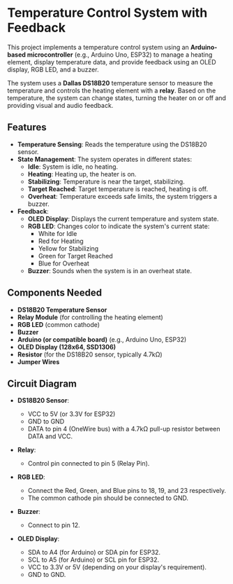 # Temperature Control System with Feedback

This project implements a temperature control system using an **Arduino-based microcontroller** (e.g., Arduino Uno, ESP32) to manage a heating element, display temperature data, and provide feedback using an OLED display, RGB LED, and a buzzer.

The system uses a **Dallas DS18B20** temperature sensor to measure the temperature and controls the heating element with a **relay**. Based on the temperature, the system can change states, turning the heater on or off and providing visual and audio feedback.

## Features

- **Temperature Sensing**: Reads the temperature using the DS18B20 sensor.
- **State Management**: The system operates in different states:
  - **Idle**: System is idle, no heating.
  - **Heating**: Heating up, the heater is on.
  - **Stabilizing**: Temperature is near the target, stabilizing.
  - **Target Reached**: Target temperature is reached, heating is off.
  - **Overheat**: Temperature exceeds safe limits, the system triggers a buzzer.
- **Feedback**:
  - **OLED Display**: Displays the current temperature and system state.
  - **RGB LED**: Changes color to indicate the system's current state:
    - White for Idle
    - Red for Heating
    - Yellow for Stabilizing
    - Green for Target Reached
    - Blue for Overheat
  - **Buzzer**: Sounds when the system is in an overheat state.

## Components Needed

- **DS18B20 Temperature Sensor**
- **Relay Module** (for controlling the heating element)
- **RGB LED** (common cathode)
- **Buzzer**
- **Arduino (or compatible board)** (e.g., Arduino Uno, ESP32)
- **OLED Display (128x64, SSD1306)**
- **Resistor** (for the DS18B20 sensor, typically 4.7kΩ)
- **Jumper Wires**

## Circuit Diagram

- **DS18B20 Sensor**:
  - VCC to 5V (or 3.3V for ESP32)
  - GND to GND
  - DATA to pin 4 (OneWire bus) with a 4.7kΩ pull-up resistor between DATA and VCC.

- **Relay**:
  - Control pin connected to pin 5 (Relay Pin).

- **RGB LED**:
  - Connect the Red, Green, and Blue pins to 18, 19, and 23 respectively.
  - The common cathode pin should be connected to GND.

- **Buzzer**:
  - Connect to pin 12.

- **OLED Display**:
  - SDA to A4 (for Arduino) or SDA pin for ESP32.
  - SCL to A5 (for Arduino) or SCL pin for ESP32.
  - VCC to 3.3V or 5V (depending on your display's requirement).
  - GND to GND.
